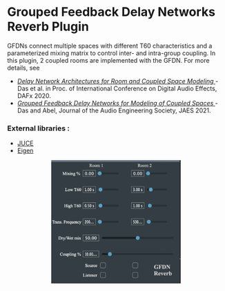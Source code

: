 <h1> Grouped Feedback Delay Networks Reverb Plugin </h1>

<p>GFDNs connect multiple spaces with different T60 characteristics and a parameterized mixing matrix to control inter- and intra-group coupling. In this plugin, 2 coupled rooms are implemented with the GFDN. For more details, see </p>

<ul>
	<li><i><a href = "https://ccrma.stanford.edu/~orchi/Documents/DAFx2020_paper_25.pdf">Delay Network Architectures for Room and Coupled Space Modeling </a></i> - Das et al. in Proc. of International Conference on Digital Audio Effects, DAFx 2020. </li>
	<li> <i><a href = "https://ccrma.stanford.edu/~orchi/Documents/JAES21_GFDN.pdf"> Grouped Feedback Delay Networks for Modeling of Coupled Spaces </a></i> - Das and Abel, Journal of the Audio Engineering Society, JAES 2021.</li> 
</ul>

<h3> External libraries : </h3>
	<ul>
		<li> <a href = "https://juce.com/">JUCE</a></li>
		<li> <a href = "https://eigen.tuxfamily.org/index.php?title=Main_Page">Eigen</a></li>
	</ul>
	
<p align="center">
  <img src="screenshot.png" width="300"/>
</p>